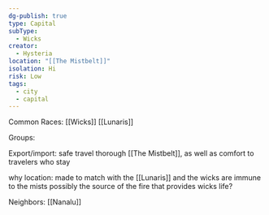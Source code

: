 ```yaml
---
dg-publish: true
type: Capital
subType:
  - Wicks
creator:
  - Hysteria
location: "[[The Mistbelt]]"
isolation: Hi
risk: Low
tags:
  - city
  - capital
---
```

Common Races: [[Wicks]] [[Lunaris]]

Groups:

Export/import: safe travel thorough [[The Mistbelt]], as well as comfort to travelers who stay 

why location: made to match with the [[Lunaris]] and the wicks are immune to the mists 
possibly the source of the fire that provides wicks life?

Neighbors: [[Nanalu]]
